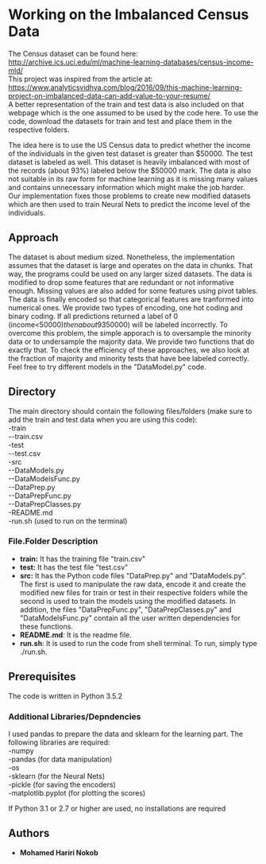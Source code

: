 # Working on the Imbalanced Census Data

The Census dataset can be found here:  
http://archive.ics.uci.edu/ml/machine-learning-databases/census-income-mld/  
This project was inspired from the article at:  
https://www.analyticsvidhya.com/blog/2016/09/this-machine-learning-project-on-imbalanced-data-can-add-value-to-your-resume/  
A better representation of the train and test data is also included on that webpage which is the one assumed to be used by the code here. To use the code, download the datasets for train and test and place them in the respective folders.

The idea here is to use the US Census data to predict whether the income of the individuals in the given test dataset is greater than $50000. The test dataset is labeled as well. This dataset is heavily imbalanced with most of the records (about 93%) labeled below the $50000 mark. The data is also not suitable in its raw form for machine learning as it is missing many values and contains unnecessary information which might make the job harder. Our implementation fixes those problems to create new modified datasets which are then used to train Neural Nets to predict the income level of the individuals.


## Approach

The dataset is about medium sized. Nonetheless, the implementation assumes that the dataset is large and operates on the data in chunks. That way, the programs could be used on any larger sized datasets. 
The data is modified to drop some features that are redundant or not informative enough. Missing values are also added for some features using pivot tables. The data is finally encoded so that categorical features are tranformed into numerical ones. We provide two types of encoding, one hot coding and binary coding. 
If all predictions returned a label of 0 (income<$50000) then about 93% of the data will be labeled correctly. However, 100% of the minority results (income>$50000) will be labeled incorrectly. To overcome this problem, the simple apporach is to oversample the minority data or to undersample the majority data. We provide two functions that do exactly that. To check the efficiency of these approaches, we also look at the fraction of majority and minority tests that have bee labeled correctly. 
Feel free to try different models in the "DataModel.py" code.

## Directory

The main directory should contain the following files/folders (make sure to add the train and test data when you are using this code):  
-train  
--train.csv  
-test  
--test.csv  
-src  
--DataModels.py  
--DataModelsFunc.py  
--DataPrep.py  
--DataPrepFunc.py  
--DataPrepClasses.py  
-README.md  
-run.sh (used to run on the terminal)  

### File.Folder Description

* **train:** It has the training file "train.csv" 
* **test:** It has the test file "test.csv"
* **src:** It has the Python code files "DataPrep.py" and "DataModels.py". The first is used to manipulate the raw data, encode it and create the modified new files for train or test in their respective folders while the second is used to train the models using the modified datasets. In addition, the files "DataPrepFunc.py", "DataPrepClasses.py" and "DataModelsFunc.py" contain all the user written dependencies for these functions. 
* **README.md**: It is the readme file.
* **run.sh**: It is used to run the code from shell terminal. To run, simply type ./run.sh.

## Prerequisites

The code is written in Python 3.5.2

### Additional Libraries/Depndencies

I used pandas to prepare the data and sklearn for the learning part. The following libraries are required:  
-numpy  
-pandas (for data manipulation)  
-os  
-sklearn (for the Neural Nets)  
-pickle (for saving the encoders)  
-matplotlib.pyplot (for plotting the scores)  

If Python 3.1 or 2.7 or higher are used, no installations are required

## Authors

* **Mohamed Hariri Nokob**
